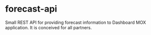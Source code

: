 # forecast-api

Small REST API for providing forecast information to Dashboard MOX application. It is conceived for all partners. 
